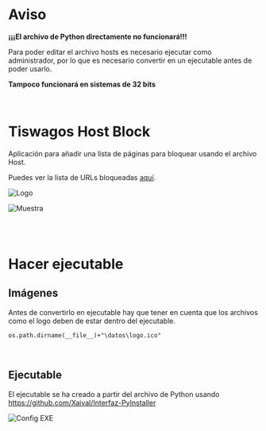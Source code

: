# Aviso
**¡¡¡El archivo de Python directamente no funcionará!!!**

Para poder editar el archivo hosts es necesario ejecutar como administrador, por lo que es necesario convertir en un ejecutable antes de poder usarlo.

**Tampoco funcionará en sistemas de 32 bits**

<br>

# Tiswagos Host Block
Aplicación para añadir una lista de páginas para bloquear usando el archivo Host.

Puedes ver la lista de URLs bloqueadas [aquí](https://tiswagos.tumblr.com/antispam).

![Logo](https://user-images.githubusercontent.com/54257745/181864346-d2715ceb-4c08-46c9-96c0-7c0503160c47.png)

![Muestra](https://user-images.githubusercontent.com/54257745/181864001-b310e047-cad4-4537-ab2e-f42390131494.png)

<br><br>

# Hacer ejecutable
## Imágenes
Antes de convertirlo en ejecutable hay que tener en cuenta que los archivos como el logo deben de estar dentro del ejecutable.

`os.path.dirname(__file__)+"\datos\logo.ico"`

<br>

## Ejecutable
El ejecutable se ha creado a partir del archivo de Python usando https://github.com/Xaival/Interfaz-PyInstaller

![Config EXE](https://user-images.githubusercontent.com/54257745/181864945-8af20248-f276-4a77-a7e9-4d20c040d1a7.png)
